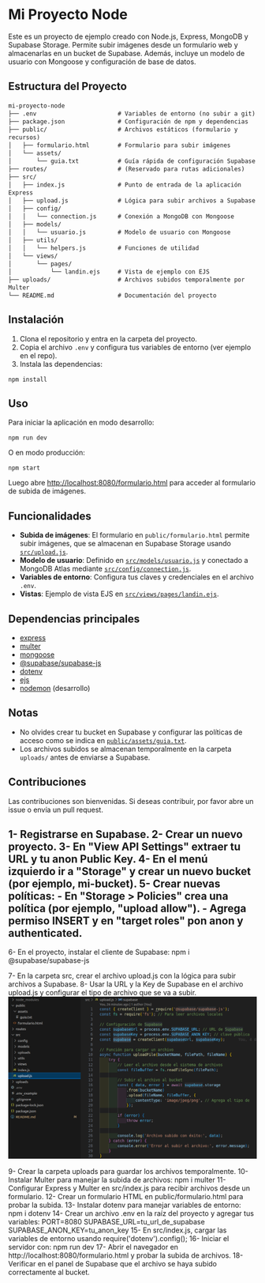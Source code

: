 # Mi Proyecto Node

Este es un proyecto de ejemplo creado con Node.js, Express, MongoDB y Supabase Storage. Permite subir imágenes desde un formulario web y almacenarlas en un bucket de Supabase. Además, incluye un modelo de usuario con Mongoose y configuración de base de datos.

## Estructura del Proyecto

```
mi-proyecto-node
├── .env                       # Variables de entorno (no subir a git)
├── package.json               # Configuración de npm y dependencias
├── public/                    # Archivos estáticos (formulario y recursos)
│   ├── formulario.html        # Formulario para subir imágenes
│   └── assets/
│       └── guia.txt           # Guía rápida de configuración Supabase
├── routes/                    # (Reservado para rutas adicionales)
├── src/
│   ├── index.js               # Punto de entrada de la aplicación Express
│   ├── upload.js              # Lógica para subir archivos a Supabase
│   ├── config/
│   │   └── connection.js      # Conexión a MongoDB con Mongoose
│   ├── models/
│   │   └── usuario.js         # Modelo de usuario con Mongoose
│   ├── utils/
│   │   └── helpers.js         # Funciones de utilidad
│   └── views/
│       └── pages/
│           └── landin.ejs     # Vista de ejemplo con EJS
├── uploads/                   # Archivos subidos temporalmente por Multer
└── README.md                  # Documentación del proyecto
```

## Instalación

1. Clona el repositorio y entra en la carpeta del proyecto.
2. Copia el archivo `.env` y configura tus variables de entorno (ver ejemplo en el repo).
3. Instala las dependencias:

```
npm install
```

## Uso

Para iniciar la aplicación en modo desarrollo:

```
npm run dev
```

O en modo producción:

```
npm start
```

Luego abre [http://localhost:8080/formulario.html](http://localhost:8080/formulario.html) para acceder al formulario de subida de imágenes.

## Funcionalidades

- **Subida de imágenes**: El formulario en `public/formulario.html` permite subir imágenes, que se almacenan en Supabase Storage usando [`src/upload.js`](src/upload.js).
- **Modelo de usuario**: Definido en [`src/models/usuario.js`](src/models/usuario.js) y conectado a MongoDB Atlas mediante [`src/config/connection.js`](src/config/connection.js).
- **Variables de entorno**: Configura tus claves y credenciales en el archivo `.env`.
- **Vistas**: Ejemplo de vista EJS en [`src/views/pages/landin.ejs`](src/views/pages/landin.ejs).

## Dependencias principales

- [express](https://www.npmjs.com/package/express)
- [multer](https://www.npmjs.com/package/multer)
- [mongoose](https://www.npmjs.com/package/mongoose)
- [@supabase/supabase-js](https://www.npmjs.com/package/@supabase/supabase-js)
- [dotenv](https://www.npmjs.com/package/dotenv)
- [ejs](https://www.npmjs.com/package/ejs)
- [nodemon](https://www.npmjs.com/package/nodemon) (desarrollo)

## Notas

- No olvides crear tu bucket en Supabase y configurar las políticas de acceso como se indica en [`public/assets/guia.txt`](public/assets/guia.txt).
- Los archivos subidos se almacenan temporalmente en la carpeta `uploads/` antes de enviarse a Supabase.

## Contribuciones

Las contribuciones son bienvenidas. Si deseas contribuir, por favor abre un issue o envía un pull request.






1- Registrarse en Supabase.
2- Crear un nuevo proyecto.
3- En "View API Settings" extraer tu URL y tu anon Public Key.
4- En el menú izquierdo ir a "Storage" y crear un nuevo bucket (por ejemplo, mi-bucket).
5- Crear nuevas políticas:
    - En "Storage > Policies" crea una política (por ejemplo, "upload allow").
    - Agrega permiso INSERT y en "target roles" pon anon y authenticated.
---------------------------------------
6- En el proyecto, instalar el cliente de Supabase:
    npm i @supabase/supabase-js

7- En la carpeta src, crear el archivo upload.js con la lógica para subir archivos a Supabase.
8- Usar la URL y la Key de Supabase en el archivo upload.js y configurar el tipo de archivo que se va a subir.
    ![imagen ejemplo](public/assets/capturas/crear_upload.png)
    
9- Crear la carpeta uploads para guardar los archivos temporalmente.
10- Instalar Multer para manejar la subida de archivos:
    npm i multer
11- Configurar Express y Multer en src/index.js para recibir archivos desde un formulario.
12- Crear un formulario HTML en public/formulario.html para probar la subida.
13- Instalar dotenv para manejar variables de entorno:
    npm i dotenv
14- Crear un archivo .env en la raíz del proyecto y agregar tus variables:
    PORT=8080
    SUPABASE_URL=tu_url_de_supabase
    SUPABASE_ANON_KEY=tu_anon_key
15- En src/index.js, cargar las variables de entorno usando require('dotenv').config();
16- Iniciar el servidor con:
    npm run dev
17- Abrir el navegador en http://localhost:8080/formulario.html y probar la subida de archivos.
18- Verificar en el panel de Supabase que el archivo se haya subido correctamente al bucket.
